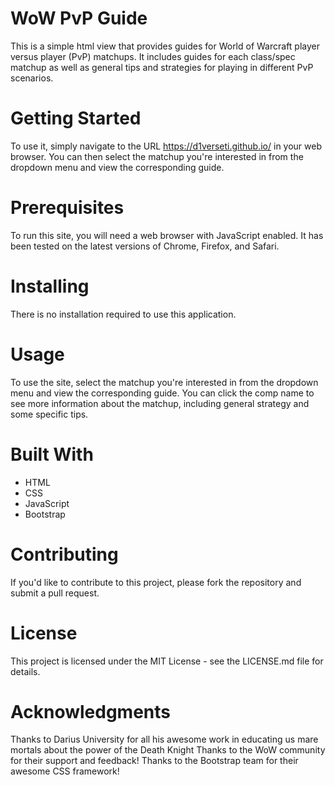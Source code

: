 # WoW PvP Guide
This is a simple html view that provides guides for World of Warcraft player versus player (PvP) matchups. It includes guides for each class/spec matchup as well as general tips and strategies for playing in different PvP scenarios.

# Getting Started
To use it, simply navigate to the URL https://d1verseti.github.io/ in your web browser. You can then select the matchup you're interested in from the dropdown menu and view the corresponding guide.

# Prerequisites
To run this site, you will need a web browser with JavaScript enabled. It has been tested on the latest versions of Chrome, Firefox, and Safari.

# Installing
There is no installation required to use this application.

# Usage
To use the site, select the matchup you're interested in from the dropdown menu and view the corresponding guide. You can click the comp name to see more information about the matchup, including general strategy and some specific tips.

# Built With
- HTML
- CSS
- JavaScript
- Bootstrap

# Contributing
If you'd like to contribute to this project, please fork the repository and submit a pull request.

# License
This project is licensed under the MIT License - see the LICENSE.md file for details.

# Acknowledgments
Thanks to Darius University for all his awesome work in educating us mare mortals about the power of the Death Knight
Thanks to the WoW community for their support and feedback!
Thanks to the Bootstrap team for their awesome CSS framework!